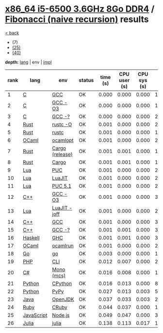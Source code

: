 # [x86_64 i5-6500 3.6GHz 8Go DDR4]({{site.baseurl}}/hosts/x86-64_i5-6500) / [Fibonacci (naive recursion)]({{site.baseurl}}/works/fibonacci-nr) results

[< back]({{site.baseurl}}/results/x86-64_i5-6500)
* (7)
* [(25)]({{site.baseurl}}/results/x86-64_i5-6500/fibonacci-nr/2-2)
* [(40)]({{site.baseurl}}/results/x86-64_i5-6500/fibonacci-nr/3-2)

**depth:** [lang]({{site.baseurl}}/results/x86-64_i5-6500/fibonacci-nr/1-1) | env | [impl]({{site.baseurl}}/results/x86-64_i5-6500/fibonacci-nr/1-3)

rank | lang | env | status | time (s) | CPU user (s) | CPU sys (s) | mem (kB) | impl
--- | --- | --- | --- | --- | --- | --- | --- | ---
1 | [C]({{site.baseurl}}/langs/c) | [GCC]({{site.baseurl}}/langs/c/envs/gcc) | OK | 0.000 | 0.000 | 0.000 | 1668 | [0.c]({{site.github.repository_url}}/blob/master/langs/c/impls/fibonacci-nr/0.c)
2 | [C]({{site.baseurl}}/langs/c) | [GCC -O3]({{site.baseurl}}/langs/c/envs/gcc-O3) | OK | 0.000 | 0.000 | 0.000 | 1848 | [0.c]({{site.github.repository_url}}/blob/master/langs/c/impls/fibonacci-nr/0.c)
3 | [C]({{site.baseurl}}/langs/c) | [GCC -?]({{site.baseurl}}/langs/c/envs/gcc-any) | OK | 0.000 | 0.000 | 0.000 | 2100 | [0.c]({{site.github.repository_url}}/blob/master/langs/c/impls/fibonacci-nr/0.c)
4 | [Rust]({{site.baseurl}}/langs/rust) | [rustc -O]({{site.baseurl}}/langs/rust/envs/rustc-O) | OK | 0.001 | 0.000 | 0.000 | 2020 | [0.rs]({{site.github.repository_url}}/blob/master/langs/rust/impls/fibonacci-nr/0.rs)
5 | [Rust]({{site.baseurl}}/langs/rust) | [rustc]({{site.baseurl}}/langs/rust/envs/rustc) | OK | 0.001 | 0.000 | 0.000 | 1872 | [0.rs]({{site.github.repository_url}}/blob/master/langs/rust/impls/fibonacci-nr/0.rs)
6 | [OCaml]({{site.baseurl}}/langs/ocaml) | [ocamlopt]({{site.baseurl}}/langs/ocaml/envs/ocamlopt) | OK | 0.001 | 0.000 | 0.000 | 2692 | [ml0.ml]({{site.github.repository_url}}/blob/master/langs/ocaml/impls/fibonacci-nr/ml0.ml)
7 | [Rust]({{site.baseurl}}/langs/rust) | [Cargo (release)]({{site.baseurl}}/langs/rust/envs/cargo-release) | OK | 0.001 | 0.001 | 0.000 | 1964 | [0.rs]({{site.github.repository_url}}/blob/master/langs/rust/impls/fibonacci-nr/0.rs)
8 | [Rust]({{site.baseurl}}/langs/rust) | [Cargo]({{site.baseurl}}/langs/rust/envs/cargo) | OK | 0.001 | 0.001 | 0.000 | 1924 | [0.rs]({{site.github.repository_url}}/blob/master/langs/rust/impls/fibonacci-nr/0.rs)
9 | [Lua]({{site.baseurl}}/langs/lua) | [PUC]({{site.baseurl}}/langs/lua/envs/lua) | OK | 0.001 | 0.000 | 0.000 | 2576 | [0.lua]({{site.github.repository_url}}/blob/master/langs/lua/impls/fibonacci-nr/0.lua)
10 | [Lua]({{site.baseurl}}/langs/lua) | [LuaJIT]({{site.baseurl}}/langs/lua/envs/luajit) | OK | 0.001 | 0.000 | 0.000 | 2460 | [0.lua]({{site.github.repository_url}}/blob/master/langs/lua/impls/fibonacci-nr/0.lua)
11 | [Lua]({{site.baseurl}}/langs/lua) | [PUC 5.1]({{site.baseurl}}/langs/lua/envs/lua51) | OK | 0.001 | 0.000 | 0.000 | 2680 | [0.lua]({{site.github.repository_url}}/blob/master/langs/lua/impls/fibonacci-nr/0.lua)
12 | [C++]({{site.baseurl}}/langs/cpp) | [GCC -O3]({{site.baseurl}}/langs/cpp/envs/gcc-O3) | OK | 0.001 | 0.000 | 0.000 | 3364 | [0.cpp]({{site.github.repository_url}}/blob/master/langs/cpp/impls/fibonacci-nr/0.cpp)
13 | [Lua]({{site.baseurl}}/langs/lua) | [LuaJIT -joff]({{site.baseurl}}/langs/lua/envs/luajit-joff) | OK | 0.001 | 0.000 | 0.000 | 2508 | [0.lua]({{site.github.repository_url}}/blob/master/langs/lua/impls/fibonacci-nr/0.lua)
14 | [C++]({{site.baseurl}}/langs/cpp) | [GCC]({{site.baseurl}}/langs/cpp/envs/gcc) | OK | 0.001 | 0.000 | 0.000 | 3360 | [0.cpp]({{site.github.repository_url}}/blob/master/langs/cpp/impls/fibonacci-nr/0.cpp)
15 | [C++]({{site.baseurl}}/langs/cpp) | [GCC -?]({{site.baseurl}}/langs/cpp/envs/gcc-any) | OK | 0.001 | 0.001 | 0.000 | 3412 | [0.cpp]({{site.github.repository_url}}/blob/master/langs/cpp/impls/fibonacci-nr/0.cpp)
16 | [Haskell]({{site.baseurl}}/langs/haskell) | [GHC]({{site.baseurl}}/langs/haskell/envs/ghc) | OK | 0.001 | 0.001 | 0.000 | 3564 | [0.hs]({{site.github.repository_url}}/blob/master/langs/haskell/impls/fibonacci-nr/0.hs)
17 | [OCaml]({{site.baseurl}}/langs/ocaml) | [ocamlrun]({{site.baseurl}}/langs/ocaml/envs/ocamlrun) | OK | 0.001 | 0.000 | 0.000 | 2544 | [ml0.ml]({{site.github.repository_url}}/blob/master/langs/ocaml/impls/fibonacci-nr/ml0.ml)
18 | [Go]({{site.baseurl}}/langs/go) | [go]({{site.baseurl}}/langs/go/envs/go) | OK | 0.003 | 0.000 | 0.000 | 1808 | [0.go]({{site.github.repository_url}}/blob/master/langs/go/impls/fibonacci-nr/0.go)
19 | [PHP]({{site.baseurl}}/langs/php) | [CLI]({{site.baseurl}}/langs/php/envs/php) | OK | 0.012 | 0.007 | 0.000 | 21976 | [0.php]({{site.github.repository_url}}/blob/master/langs/php/impls/fibonacci-nr/0.php)
20 | [C#]({{site.baseurl}}/langs/csharp) | [Mono (mcs)]({{site.baseurl}}/langs/csharp/envs/mono) | OK | 0.016 | 0.008 | 0.000 | 18048 | [0.cs]({{site.github.repository_url}}/blob/master/langs/csharp/impls/fibonacci-nr/0.cs)
21 | [Python]({{site.baseurl}}/langs/python) | [CPython]({{site.baseurl}}/langs/python/envs/python) | OK | 0.016 | 0.013 | 0.000 | 8584 | [0.py]({{site.github.repository_url}}/blob/master/langs/python/impls/fibonacci-nr/0.py)
22 | [Python]({{site.baseurl}}/langs/python) | [PyPy]({{site.baseurl}}/langs/python/envs/pypy) | OK | 0.027 | 0.013 | 0.003 | 57984 | [0.py]({{site.github.repository_url}}/blob/master/langs/python/impls/fibonacci-nr/0.py)
23 | [Java]({{site.baseurl}}/langs/java) | [OpenJDK]({{site.baseurl}}/langs/java/envs/openjdk) | OK | 0.037 | 0.033 | 0.003 | 23008 | [0.java]({{site.github.repository_url}}/blob/master/langs/java/impls/fibonacci-nr/0.java)
24 | [Ruby]({{site.baseurl}}/langs/ruby) | [CRuby]({{site.baseurl}}/langs/ruby/envs/ruby) | OK | 0.044 | 0.037 | 0.000 | 13528 | [0.rb]({{site.github.repository_url}}/blob/master/langs/ruby/impls/fibonacci-nr/0.rb)
25 | [JavaScript]({{site.baseurl}}/langs/javascript) | [Node.js]({{site.baseurl}}/langs/javascript/envs/nodejs) | OK | 0.049 | 0.047 | 0.000 | 31620 | [0.js]({{site.github.repository_url}}/blob/master/langs/javascript/impls/fibonacci-nr/0.js)
26 | [Julia]({{site.baseurl}}/langs/julia) | [julia]({{site.baseurl}}/langs/julia/envs/julia) | OK | 0.138 | 0.113 | 0.017 | 153708 | [0.jl]({{site.github.repository_url}}/blob/master/langs/julia/impls/fibonacci-nr/0.jl)

